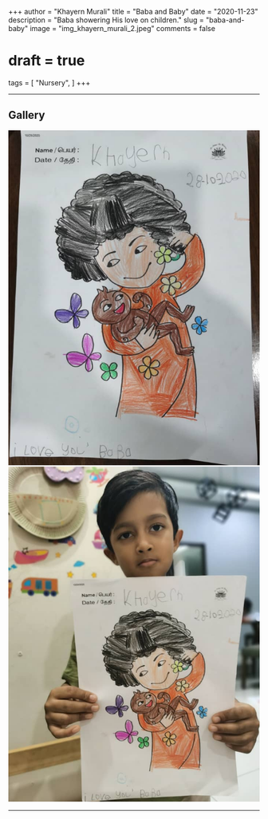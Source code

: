 +++
author = "Khayern Murali"
title = "Baba and Baby"
date = "2020-11-23"
description = "Baba showering His love on children."
slug = "baba-and-baby"
image = "img_khayern_murali_2.jpeg"
comments = false
# draft = true
tags = [
    "Nursery",
]
+++

---

## Gallery

![](img_khayern_murali_1.jpeg) ![](img_khayern_murali_2.jpeg)

---

